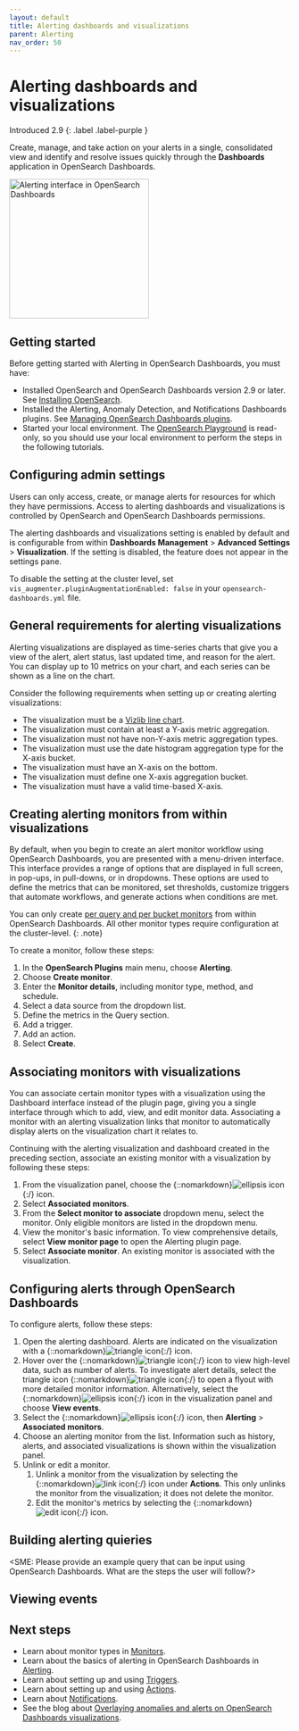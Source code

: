 ```yaml
---
layout: default
title: Alerting dashboards and visualizations 
parent: Alerting
nav_order: 50
---
```


# Alerting dashboards and visualizations
Introduced 2.9
{: .label .label-purple }

Create, manage, and take action on your alerts in a single, consolidated view and identify and resolve issues quickly through the **Dashboards** application in OpenSearch Dashboards. 

<img src="{{site.url}}{{site.baseurl}}//images/dashboards/dashboards-app.png" alt="Alerting interface in OpenSearch Dashboards" width="250"/>

## Getting started 

Before getting started with Alerting in OpenSearch Dashboards, you must have:

- Installed OpenSearch and OpenSearch Dashboards version 2.9 or later. See [Installing OpenSearch]({{site.url}}{{site.baseurl}}/install-and-configure/install-opensearch/index/).
- Installed the Alerting, Anomaly Detection, and Notifications Dashboards plugins. See [Managing OpenSearch Dashboards plugins]({{site.url}}{{site.baseurl}}/install-and-configure/install-dashboards/plugins/).
- Started your local environment. The [OpenSearch Playground](https://playground.opensearch.org/app/home) is read-only, so you should use your local environment to perform the steps in the following tutorials.

## Configuring admin settings

Users can only access, create, or manage alerts for resources for which they have permissions. Access to alerting dashboards and visualizations is controlled by OpenSearch and OpenSearch Dashboards permissions. 

The alerting dashboards and visualizations setting is enabled by default and is configurable from within **Dashboards Management** > **Advanced Settings** > **Visualization**. If the setting is disabled, the feature does not appear in the settings pane. 

To disable the setting at the cluster level, set `vis_augmenter.pluginAugmentationEnabled: false` in your `opensearch-dashboards.yml` file.

## General requirements for alerting visualizations

Alerting visualizations are displayed as time-series charts that give you a view of the alert, alert status, last updated time, and reason for the alert. You can display up to 10 metrics on your chart, and each series can be shown as a line on the chart.

Consider the following requirements when setting up or creating alerting visualizations: 

- The visualization must be a [Vizlib line chart](https://community.vizlib.com/support/solutions/articles/35000107262-vizlib-line-chart-introduction).
- The visualization must contain at least a Y-axis metric aggregation.
- The visualization must not have non-Y-axis metric aggregation types.
- The visualization must use the date histogram aggregation type for the X-axis bucket.
- The visualization must have an X-axis on the bottom.
- The visualization must define one X-axis aggregation bucket.
- The visualization must have a valid time-based X-axis.

## Creating alerting monitors from within visualizations

By default, when you begin to create an alert monitor workflow using OpenSearch Dashboards, you are presented with a menu-driven interface. This interface provides a range of options that are displayed in full screen, in pop-ups, in pull-downs, or in dropdowns. These options are used to define the metrics that can be monitored, set thresholds, customize triggers that automate workflows, and generate actions when conditions are met. 

You can only create [per query and per bucket monitors]({{site.url}}{{site.baseurl}}observing-your-data/alerting/per-query-bucket-monitors/) from within OpenSearch Dashboards. All other monitor types require configuration at the cluster-level.
{: .note}

To create a monitor, follow these steps:

1. In the **OpenSearch Plugins** main menu, choose **Alerting**.
2. Choose **Create monitor**.
3. Enter the **Monitor details**, including monitor type, method, and schedule.
4. Select a data source from the dropdown list.	
5. Define the metrics in the Query section.	
6. Add a trigger.
7. Add an action.
8. Select **Create**.

## Associating monitors with visualizations

You can associate certain monitor types with a visualization using the Dashboard interface instead of the plugin page, giving you a single interface through which to add, view, and edit monitor data. Associating a monitor with an alerting visualization links that monitor to automatically display alerts on the visualization chart it relates to. 

Continuing with the alerting visualization and dashboard created in the preceding section, associate an existing monitor with a visualization by following these steps: 

1. From the visualization panel, choose the {::nomarkdown}<img src="{{site.url}}{{site.baseurl}}/images/ellipsis-icon.png" class="inline-icon" alt="ellipsis icon"/>{:/} icon.
2. Select **Associated monitors**.
3. From the **Select monitor to associate** dropdown menu, select the monitor. Only eligible monitors are listed in the dropdown menu. 
4. View the monitor's basic information. To view comprehensive details, select **View monitor page** to open the Alerting plugin page.
5. Select **Associate monitor**. An existing monitor is associated with the visualization.

##  Configuring alerts through OpenSearch Dashboards

To configure alerts, follow these steps:

1. Open the alerting dashboard. Alerts are indicated on the visualization with a {::nomarkdown}<img src="{{site.url}}{{site.baseurl}}/images/dashboards/triangle-icon.png" class="inline-icon" alt="triangle icon"/>{:/} icon. 
2. Hover over the {::nomarkdown}<img src="{{site.url}}{{site.baseurl}}/images/dashboards/triangle-icon.png" class="inline-icon" alt="triangle icon"/>{:/} icon to view high-level data, such as number of alerts. To investigate alert details, select the triangle icon {::nomarkdown}<img src="{{site.url}}{{site.baseurl}}/images/dashboards/triangle-icon.png" class="inline-icon" alt="triangle icon"/>{:/} to open a flyout with more detailed monitor information. Alternatively, select the {::nomarkdown}<img src="{{site.url}}{{site.baseurl}}/images/ellipsis-icon.png" class="inline-icon" alt="ellipsis icon"/>{:/} icon in the visualization panel and choose **View events**.
3. Select the {::nomarkdown}<img src="{{site.url}}{{site.baseurl}}/images/ellipsis-icon.png" class="inline-icon" alt="ellipsis icon"/>{:/} icon, then **Alerting** > **Associated monitors**.
4. Choose an alerting monitor from the list. Information such as history, alerts, and associated visualizations is shown within the visualization panel.
5. Unlink or edit a monitor. 
   1. Unlink a monitor from the visualization by selecting the {::nomarkdown}<img src="{{site.url}}{{site.baseurl}}/images/dashboards/link-icon.png" class="inline-icon" alt="link icon"/>{:/} icon under **Actions**. This only unlinks the monitor from the visualization; it does not delete the monitor.
   2. Edit the monitor's metrics by selecting the {::nomarkdown}<img src="{{site.url}}{{site.baseurl}}/images/dashboards/edit-icon.png" class="inline-icon" alt="edit icon"/>{:/} icon.

## Building alerting quieries

<SME: Please provide an example query that can be input using OpenSearch Dashboards. What are the steps the user will follow?>

## Viewing events



## Next steps

- Learn about monitor types in [Monitors]({{site.url}}{{site.baseurl}}/observing-your-data/alerting/monitors/).
- Learn about the basics of alerting in OpenSearch Dashboards in [Alerting]({{site.url}}{{site.baseurl}}/observing-your-data/alerting/index/).
- Learn about setting up and using [Triggers]({{site.url}}{{site.baseurl}}/observing-your-data/alerting/triggers/).
- Learn about setting up and using [Actions]({{site.url}}{{site.baseurl}}/observing-your-data/alerting/actions/).
- Learn about [Notifications]({{site.url}}{{site.baseurl}}/observing-your-data/notifications/index/).
- See the blog about [Overlaying anomalies and alerts on OpenSearch Dashboards visualizations](https://opensearch.org/blog/alert-anomaly-visual/).
